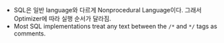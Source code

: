 - SQL은 일반 language와 다르게 Nonprocedural Language이다. 그래서 Optimizer에 따라 실행 순서가 달라짐.
- Most SQL implementations treat any text between the `/*` and `*/` tags as comments.